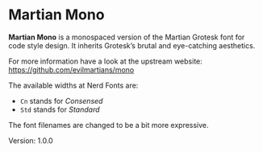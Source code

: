 # Martian Mono

**Martian Mono** is a monospaced version of the Martian Grotesk font for
code style design. It inherits Grotesk’s brutal and eye-catching aesthetics.

For more information have a look at the upstream website: https://github.com/evilmartians/mono

The available widths at Nerd Fonts are:
* `Cn` stands for _Consensed_
* `Std` stands for _Standard_

The font filenames are changed to be a bit more expressive.

Version: 1.0.0

